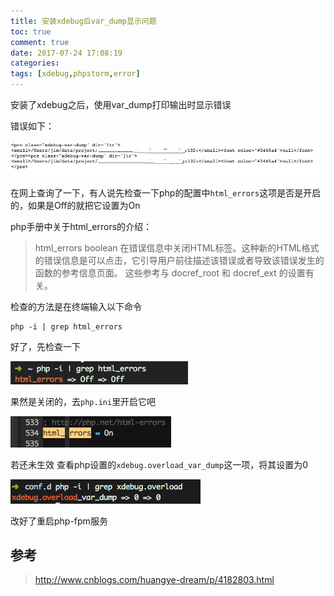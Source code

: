 ```yaml
---
title: 安装xdebug后var_dump显示问题
toc: true
comment: true
date: 2017-07-24 17:08:19
categories:
tags: [xdebug,phpstorm,error]
---
```



 安装了xdebug之后，使用var_dump打印输出时显示错误

<!--more-->

 错误如下：

 <img src="xdebug-var-dump-display-error/20170724150088734626603.jpg"/>



在网上查询了一下，有人说先检查一下php的配置中`html_errors`这项是否是开启的，如果是Off的就把它设置为On

php手册中关于html_errors的介绍：
>html_errors boolean
在错误信息中关闭HTML标签。这种新的HTML格式的错误信息是可以点击，它引导用户前往描述该错误或者导致该错误发生的函数的参考信息页面。 这些参考与 docref_root 和 docref_ext 的设置有关。

检查的方法是在终端输入以下命令

```shell
php -i | grep html_errors
```

好了，先检查一下

<img src="xdebug-var-dump-display-error/20170724150088750041484.jpg"/>

果然是关闭的，去`php.ini`里开启它吧

<img src="xdebug-var-dump-display-error/20170724150088738770125.jpg"/>

若还未生效
查看php设置的`xdebug.overload_var_dump`这一项，将其设置为0

<img src="xdebug-var-dump-display-error/20170725150097075965208.png"/>

改好了重启php-fpm服务




## 参考

> http://www.cnblogs.com/huangye-dream/p/4182803.html


